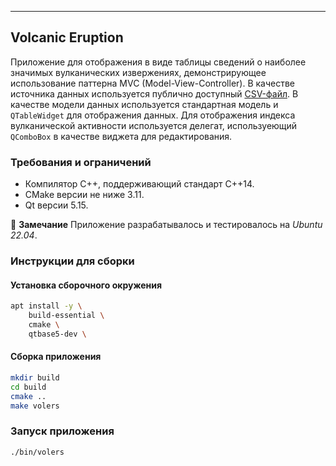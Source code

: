 ---

## Volcanic Eruption

Приложение для отображения в виде таблицы сведений о наиболее значимых
вулканических извержениях, демонстрирующее использование паттерна MVC
(Model-View-Controller). В качестве источника данных используется публично
доступный [СSV-файл](https://public.opendatasoft.com/api/explore/v2.1/catalog/datasets/significant-volcanic-eruption-database/exports/csv?lang=en&timezone=Europe%2FMinsk&use_labels=true&delimiter=%3B).
В качестве модели данных используется стандартная модель и `QTableWidget` для
отображения данных. Для отображения индекса вулканической активности
используется делегат, используеющий `QComboBox` в качестве виджета для
редактирования.

### Требования и ограничений

* Компилятор С++, поддерживающий стандарт C++14.
* CMake версии не ниже 3.11.
* Qt версии 5.15.

📝 **Замечание** Приложение разрабатывалось и тестировалось на *Ubuntu 22.04*.

### Инструкции для сборки

#### Установка сборочного окружения

```bash
apt install -y \
    build-essential \
    cmake \
    qtbase5-dev \
```

#### Сборка приложения

```bash
mkdir build
cd build
cmake ..
make volers
```

### Запуск приложения

```bash
./bin/volers
```
